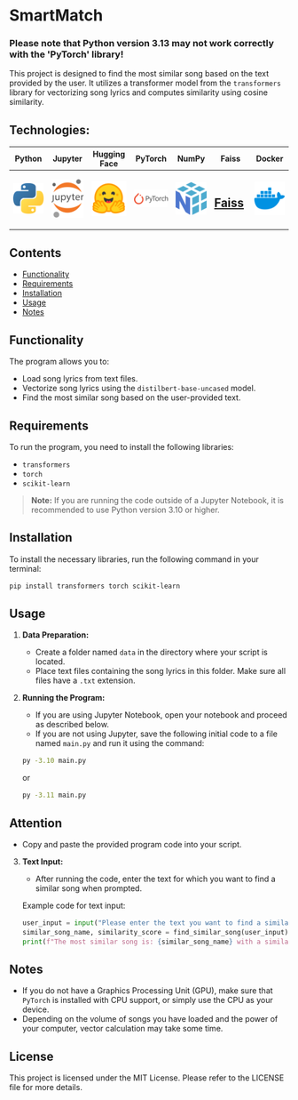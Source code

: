 # SmartMatch

### Please note that Python version 3.13 may not work correctly with the 'PyTorch' library!

This project is designed to find the most similar song based on the text provided by the user. It utilizes a transformer model from the `transformers` library for vectorizing song lyrics and computes similarity using cosine similarity.

## Technologies:

<table>
  <thead>
    <tr>
      <th height=33 width=100>Python</th>
      <th height=33 width=100>Jupyter</th>
      <th height=33 width=100>Hugging Face</th>
      <th height=33 width=100>PyTorch</th>
      <th height=33 width=100>NumPy</th>
      <th height=33 width=100>Faiss</th>
      <th height=33 width=100>Docker</th>
    </tr>
  </thead>
  <tbody>
    <tr>
      <td height=100 width=100>
        <a href=https://www.python.org/>
          <img src=https://github.com/AndriiKot/SmartMatch/blob/main/technologies/icons/python.svg alt=Python>
        </a>
      </td>
      <td height=100 width=100>
        <a href=https://jupyter.org/>
          <img src=https://github.com/AndriiKot/SmartMatch/blob/main/technologies/icons/jupyter.svg alt=Jupyter>
        </a>
      </td>
      <td height=100 width=100>
        <a href=https://huggingface.co/>
          <img src=https://github.com/AndriiKot/SmartMatch/blob/vectors/technologies/icons/huggingface.svg alt="Hugging Face">
        </a>
      </td>
      <td height=100 width=100>
        <a href=https://pytorch.org/>
          <img src=https://github.com/AndriiKot/SmartMatch/blob/vectors/technologies/icons/pytorch.svg alt="PyTorch">
        </a>
      </td>
      <td height=100 width=100>
        <a href=https://numpy.org/>
          <img src=https://github.com/AndriiKot/SmartMatch/blob/vectors/technologies/icons/numpy.svg alt="NumPy">
        </a>
      </td>
      <td height="100" width="100">
        <a href="https://faiss.ai/">
          <h2>Faiss</h2>
        </a>
      </td>
      <td height=100 width=100>
        <a href=https://docs.docker.com/>
          <img src=https://github.com/AndriiKot/SmartMatch/blob/vectors/technologies/icons/docker.svg alt=Docker>
        </a>
      </td>
    </tr>
  </tbody>
</table>

## Contents

- [Functionality](#functionality)
- [Requirements](#requirements)
- [Installation](#installation)
- [Usage](#usage)
- [Notes](#notes)

## Functionality

The program allows you to:

- Load song lyrics from text files.
- Vectorize song lyrics using the `distilbert-base-uncased` model.
- Find the most similar song based on the user-provided text.

## Requirements

To run the program, you need to install the following libraries:

- `transformers`
- `torch`
- `scikit-learn`

> **Note:** If you are running the code outside of a Jupyter Notebook, it is recommended to use Python version 3.10 or higher.

## Installation

To install the necessary libraries, run the following command in your terminal:

```bash
pip install transformers torch scikit-learn
```

## Usage

1. **Data Preparation:**

   - Create a folder named `data` in the directory where your script is located.
   - Place text files containing the song lyrics in this folder. Make sure all files have a `.txt` extension.

2. **Running the Program:**

   - If you are using Jupyter Notebook, open your notebook and proceed as described below.
   - If you are not using Jupyter, save the following initial code to a file named `main.py` and run it using the command:

   ```bash
   py -3.10 main.py
   ```

   or

   ```bash
   py -3.11 main.py
   ```

## Attention

- Copy and paste the provided program code into your script.

3. **Text Input:**

   - After running the code, enter the text for which you want to find a similar song when prompted.

   Example code for text input:

   ```python
   user_input = input("Please enter the text you want to find a similar song for: ")
   similar_song_name, similarity_score = find_similar_song(user_input)
   print(f"The most similar song is: {similar_song_name} with a similarity score of {similarity_score:.4f}")
   ```

## Notes

- If you do not have a Graphics Processing Unit (GPU), make sure that `PyTorch` is installed with CPU support, or simply use the CPU as your device.
- Depending on the volume of songs you have loaded and the power of your computer, vector calculation may take some time.

## License

This project is licensed under the MIT License. Please refer to the LICENSE file for more details.
